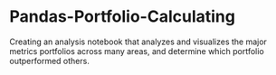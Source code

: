 # Pandas-Portfolio-Calculating
Creating an analysis notebook that analyzes and visualizes the major metrics portfolios across many areas, and determine which portfolio outperformed others.
